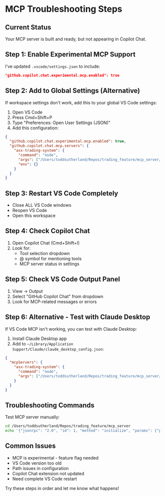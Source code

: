 # MCP Troubleshooting Steps

## Current Status
Your MCP server is built and ready, but not appearing in Copilot Chat.

## Step 1: Enable Experimental MCP Support
I've updated `.vscode/settings.json` to include:
```json
"github.copilot.chat.experimental.mcp.enabled": true
```

## Step 2: Add to Global Settings (Alternative)
If workspace settings don't work, add this to your global VS Code settings:

1. Open VS Code
2. Press Cmd+Shift+P 
3. Type "Preferences: Open User Settings (JSON)"
4. Add this configuration:

```json
{
  "github.copilot.chat.experimental.mcp.enabled": true,
  "github.copilot.chat.mcp.servers": {
    "asx-trading-system": {
      "command": "node",
      "args": ["/Users/toddsutherland/Repos/trading_feature/mcp_server/dist/index.js"],
      "env": {}
    }
  }
}
```

## Step 3: Restart VS Code Completely
- Close ALL VS Code windows
- Reopen VS Code
- Open this workspace

## Step 4: Check Copilot Chat
1. Open Copilot Chat (Cmd+Shift+I)
2. Look for:
   - Tool selection dropdown
   - @ symbol for mentioning tools
   - MCP server status in settings

## Step 5: Check VS Code Output Panel
1. View → Output
2. Select "GitHub Copilot Chat" from dropdown
3. Look for MCP-related messages or errors

## Step 6: Alternative - Test with Claude Desktop
If VS Code MCP isn't working, you can test with Claude Desktop:

1. Install Claude Desktop app
2. Add to `~/Library/Application Support/Claude/claude_desktop_config.json`:
```json
{
  "mcpServers": {
    "asx-trading-system": {
      "command": "node",
      "args": ["/Users/toddsutherland/Repos/trading_feature/mcp_server/dist/index.js"]
    }
  }
}
```

## Troubleshooting Commands

Test MCP server manually:
```bash
cd /Users/toddsutherland/Repos/trading_feature/mcp_server
echo '{"jsonrpc": "2.0", "id": 1, "method": "initialize", "params": {"protocolVersion": "2024-11-05", "capabilities": {}, "clientInfo": {"name": "test", "version": "1.0.0"}}}' | node dist/index.js
```

## Common Issues
- MCP is experimental - feature flag needed
- VS Code version too old
- Path issues in configuration
- Copilot Chat extension not updated
- Need complete VS Code restart

Try these steps in order and let me know what happens!
